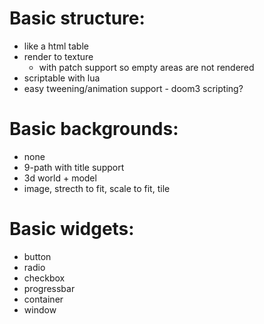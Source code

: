 Basic structure:
=================
* like a html table
* render to texture
  - with patch support so empty areas are not rendered
* scriptable with lua
* easy tweening/animation support - doom3 scripting?

Basic backgrounds:
==============
* none
* 9-path with title support
* 3d world + model
* image, strecth to fit, scale to fit, tile

Basic widgets:
==============
* button
* radio
* checkbox
* progressbar
* container
* window